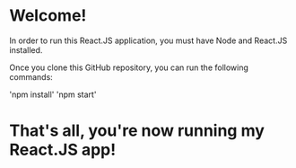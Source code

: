 # Welcome!

In order to run this React.JS application, you must have Node and React.JS installed.

Once you clone this GitHub repository, you can run the following commands:

  'npm install'
  'npm start'
  
# That's all, you're now running my React.JS app!

